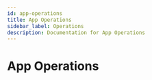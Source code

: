 ```yaml
---
id: app-operations
title: App Operations
sidebar_label: Operations
description: Documentation for App Operations
---
```


# App Operations
